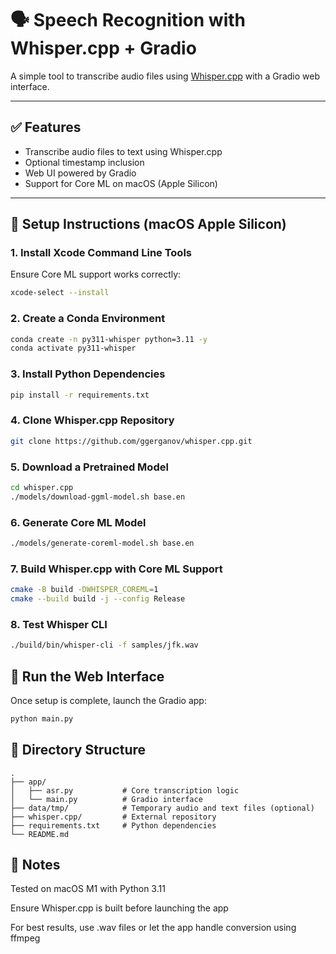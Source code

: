 # 🗣️ Speech Recognition with Whisper.cpp + Gradio

A simple tool to transcribe audio files using [Whisper.cpp](https://github.com/ggerganov/whisper.cpp) with a Gradio web
interface.

---

## ✅ Features

- Transcribe audio files to text using Whisper.cpp
- Optional timestamp inclusion
- Web UI powered by Gradio
- Support for Core ML on macOS (Apple Silicon)

---

## 🧰 Setup Instructions (macOS Apple Silicon)

### 1. Install Xcode Command Line Tools

Ensure Core ML support works correctly:

```bash
xcode-select --install
```

### 2. Create a Conda Environment

```bash
conda create -n py311-whisper python=3.11 -y
conda activate py311-whisper
```

### 3. Install Python Dependencies

```bash
pip install -r requirements.txt
```

### 4. Clone Whisper.cpp Repository

```bash
git clone https://github.com/ggerganov/whisper.cpp.git
```

### 5. Download a Pretrained Model

```bash
cd whisper.cpp
./models/download-ggml-model.sh base.en
```

### 6. Generate Core ML Model

```bash
./models/generate-coreml-model.sh base.en
```

### 7. Build Whisper.cpp with Core ML Support

```bash
cmake -B build -DWHISPER_COREML=1
cmake --build build -j --config Release
```

### 8. Test Whisper CLI

```bash
./build/bin/whisper-cli -f samples/jfk.wav
```

## 🚀 Run the Web Interface

Once setup is complete, launch the Gradio app:

```bash
python main.py
```


## 📁 Directory Structure
```
.
├── app/
│   ├── asr.py           # Core transcription logic
│   └── main.py          # Gradio interface
├── data/tmp/            # Temporary audio and text files (optional)
├── whisper.cpp/         # External repository
├── requirements.txt     # Python dependencies
└── README.md
```


## 📌 Notes
Tested on macOS M1 with Python 3.11

Ensure Whisper.cpp is built before launching the app

For best results, use .wav files or let the app handle conversion using ffmpeg

